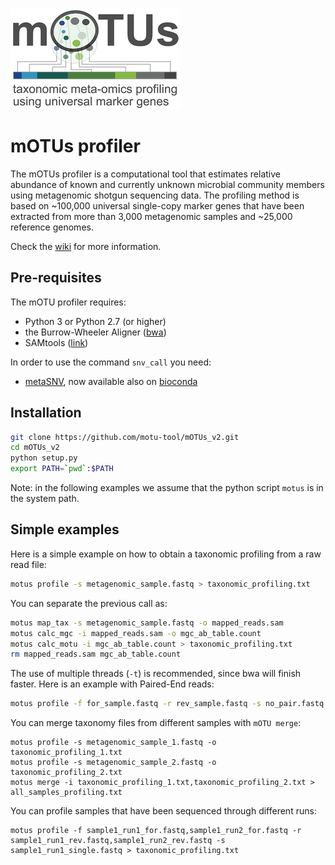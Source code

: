 ![alt text](motu_logo.png)

mOTUs profiler
========

The mOTUs profiler is a computational tool that estimates relative abundance of known and currently unknown microbial community members using metagenomic shotgun sequencing data. The profiling method is based on ~100,000 universal single-copy marker genes that have been extracted from more than 3,000 metagenomic samples and ~25,000 reference genomes.

Check the [wiki](https://github.com/motu-tool/mOTUs_v2/wiki) for more information.

Pre-requisites
--------------

The mOTU profiler requires:
* Python 3 or Python 2.7 (or higher)
* the Burrow-Wheeler Aligner ([bwa](https://github.com/lh3/bwa))
* SAMtools ([link](http://samtools.sourceforge.net/))

In order to use the command ```snv_call``` you need:
* [metaSNV](http://metasnv.embl.de/), now available also on [bioconda](https://anaconda.org/bioconda/metasnv)

Installation
--------------
```bash
git clone https://github.com/motu-tool/mOTUs_v2.git
cd mOTUs_v2
python setup.py
export PATH=`pwd`:$PATH
```

Note: in the following examples we assume that the python script ```motus``` is in the system path.


Simple examples
--------------
Here is a simple example on how to obtain a taxonomic profiling from a raw read file:

```bash
motus profile -s metagenomic_sample.fastq > taxonomic_profiling.txt
```

You can separate the previous call as:
```bash
motus map_tax -s metagenomic_sample.fastq -o mapped_reads.sam
motus calc_mgc -i mapped_reads.sam -o mgc_ab_table.count
motus calc_motu -i mgc_ab_table.count > taxonomic_profiling.txt
rm mapped_reads.sam mgc_ab_table.count
```


The use of multiple threads (`-t`) is recommended, since bwa will finish faster. Here is an example with Paired-End reads:

```bash
motus profile -f for_sample.fastq -r rev_sample.fastq -s no_pair.fastq -t 6 > taxonomic_profiling.txt
```

You can merge taxonomy files from different samples with `mOTU merge`:

```shell
motus profile -s metagenomic_sample_1.fastq -o taxonomic_profiling_1.txt
motus profile -s metagenomic_sample_2.fastq -o taxonomic_profiling_2.txt
motus merge -i taxonomic_profiling_1.txt,taxonomic_profiling_2.txt > all_samples_profiling.txt
```

You can profile samples that have been sequenced through different runs:
```shell
motus profile -f sample1_run1_for.fastq,sample1_run2_for.fastq -r sample1_run1_rev.fastq,sample1_run2_rev.fastq -s sample1_run1_single.fastq > taxonomic_profiling.txt
```
